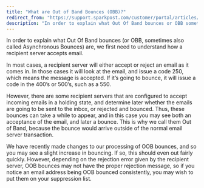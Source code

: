 ```yaml
---
title: "What are Out of Band Bounces (OBB)?"
redirect_from: "https://support.sparkpost.com/customer/portal/articles/2120938-what-are-out-of-band-bounces-obb-"
description: "In order to explain what Out Of Band bounces or OBB sometimes also called Asynchronous Bounces are we first need to understand how a recipient server accepts email In most cases a recipient server will either accept or reject an email as it comes in In those cases it will..."
---
```


In order to explain what Out Of Band bounces (or OBB, sometimes also called Asynchronous Bounces) are, we first need to understand how a recipient server accepts email. 

In most cases, a recipient server will either accept or reject an email as it comes in. In those cases it will look at the email, and issue a code 250, which means the message is accepted. If it’s going to bounce, it will issue a code in the 400’s or 500’s, such as a 550.

However, there are some recipient servers that are configured to accept incoming emails in a holding state, and determine later whether the emails are going to be sent to the inbox, or rejected and bounced. Thus, these bounces can take a while to appear, and in this case you may see both an acceptance of the email, and later a bounce. This is why we call them Out of Band, because the bounce would arrive outside of the normal email server transaction.

We have recently made changes to our processing of OOB bounces, and so you may see a slight increase in bouncing. If so, this should even out fairly quickly. However, depending on the rejection error given by the recipient server, OOB bounces may not have the proper rejection message, so if you notice an email address being OOB bounced consistently, you may wish to put them on your suppression list.